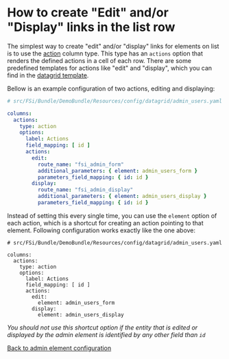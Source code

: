 # How to create "Edit" and/or "Display" links in the list row

The simplest way to create "edit" and/or "display" links for elements on list is to use the
[action](https://github.com/fsi-open/datagrid/blob/master/doc/en/columns/action.md) column type.
This type has an `actions` option that renders the defined actions in a cell of each row.
There are some predefined templates for actions like "edit" and "display", which you can find in
the [datagrid template](/Resources/views/CRUD/datagrid.html.twig).

Bellow is an example configuration of two actions, editing and displaying:

```yaml
# src/FSi/Bundle/DemoBundle/Resources/config/datagrid/admin_users.yaml

columns:
  actions:
    type: action
    options:
      label: Actions
      field_mapping: [ id ]
      actions:
        edit:
          route_name: "fsi_admin_form"
          additional_parameters: { element: admin_users_form }
          parameters_field_mapping: { id: id }
        display:
          route_name: "fsi_admin_display"
          additional_parameters: { element: admin_users_display }
          parameters_field_mapping: { id: id }
```

Instead of setting this every single time, you can use the ``element`` option of each action,
which is a shortcut for creating an action pointing to that element. Following configuration
works exactly like the one above:

```
# src/FSi/Bundle/DemoBundle/Resources/config/datagrid/admin_users.yaml

columns:
  actions:
    type: action
    options:
      label: Actions
      field_mapping: [ id ]
      actions:
        edit:
          element: admin_users_form
        display:
          element: admin_users_display
```

*You should not use this shortcut option if the entity that is edited or displayed by the admin element
is identified by any other field than `id`*

[Back to admin element configuration](admin_element_crud.md)
